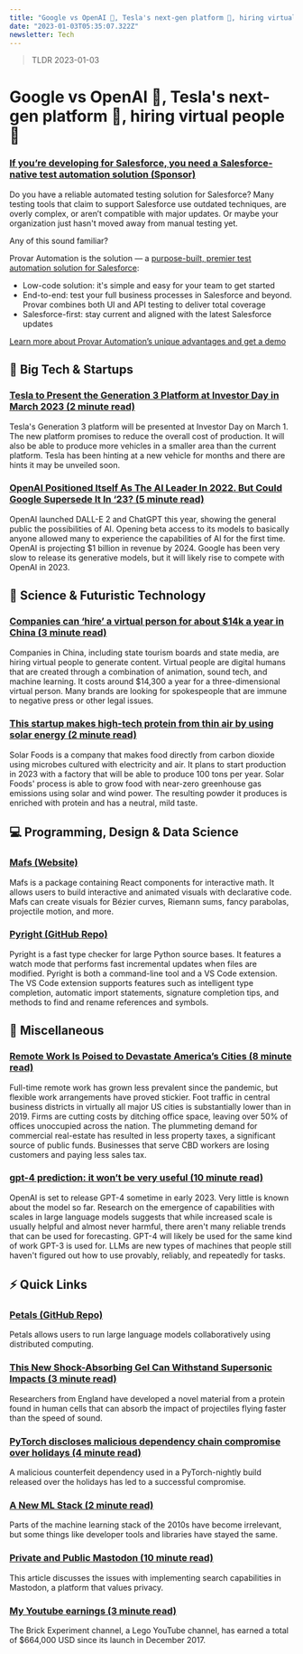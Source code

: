 ```yaml
---
title: "Google vs OpenAI 🤖, Tesla's next-gen platform 🚗, hiring virtual people 🧍"
date: "2023-01-03T05:35:07.322Z"
newsletter: Tech
---
```


> TLDR 2023-01-03
# Google vs OpenAI 🤖, Tesla's next-gen platform 🚗, hiring virtual people 🧍

### [If you’re developing for Salesforce, you need a Salesforce-native test automation solution (Sponsor)](https://www.provartesting.com/lets-talk/)

Do you have a reliable automated testing solution for Salesforce? Many testing tools that claim to support Salesforce use outdated techniques, are overly complex, or aren’t compatible with major updates. Or maybe your organization just hasn't moved away from manual testing yet.

Any of this sound familiar?

Provar Automation is the solution — a [purpose-built, premier test automation solution for Salesforce](https://www.provartesting.com/product-tour/?utm_source=tldr&utm_campaign=20230103):

- Low-code solution: it's simple and easy for your team to get started
- End-to-end: test your full business processes in Salesforce and beyond. Provar combines both UI and API testing to deliver total coverage
- Salesforce-first: stay current and aligned with the latest Salesforce updates

[Learn more about Provar Automation’s unique advantages and get a demo](https://www.provartesting.com/lets-talk/)

## 📱 Big Tech & Startups

### [Tesla to Present the Generation 3 Platform at Investor Day in March 2023 (2 minute read)](https://www.tesmanian.com/blogs/tesmanian-blog/tesla-will-present-the-generation-3-platform-at-investor-day-in-march-2023?utm_source=tldrnewsletter)

Tesla's Generation 3 platform will be presented at Investor Day on March 1. The new platform promises to reduce the overall cost of production. It will also be able to produce more vehicles in a smaller area than the current platform. Tesla has been hinting at a new vehicle for months and there are hints it may be unveiled soon.

### [OpenAI Positioned Itself As The AI Leader In 2022. But Could Google Supersede It In ‘23? (5 minute read)](https://www.forbes.com/sites/johanmoreno/2022/12/29/openai-positioned-itself-as-the-ai--leader-in-2022-but-could-google-supersede-it-in-23/?sh=606903205321?utm_source=tldrnewsletter)

OpenAI launched DALL-E 2 and ChatGPT this year, showing the general public the possibilities of AI. Opening beta access to its models to basically anyone allowed many to experience the capabilities of AI for the first time. OpenAI is projecting $1 billion in revenue by 2024. Google has been very slow to release its generative models, but it will likely rise to compete with OpenAI in 2023.

## 🚀 Science & Futuristic Technology

### [Companies can ‘hire’ a virtual person for about $14k a year in China (3 minute read)](https://www.cnbc.com/2023/01/02/companies-can-hire-a-virtual-person-for-about-14k-a-year-in-china.html?utm_source=tldrnewsletter)

Companies in China, including state tourism boards and state media, are hiring virtual people to generate content. Virtual people are digital humans that are created through a combination of animation, sound tech, and machine learning. It costs around $14,300 a year for a three-dimensional virtual person. Many brands are looking for spokespeople that are immune to negative press or other legal issues.

### [This startup makes high-tech protein from thin air by using solar energy (2 minute read)](https://interestingengineering.com/innovation/high-tech-protein-from-thin-air?utm_source=tldrnewsletter)

Solar Foods is a company that makes food directly from carbon dioxide using microbes cultured with electricity and air. It plans to start production in 2023 with a factory that will be able to produce 100 tons per year. Solar Foods' process is able to grow food with near-zero greenhouse gas emissions using solar and wind power. The resulting powder it produces is enriched with protein and has a neutral, mild taste.

## 💻 Programming, Design & Data Science

### [Mafs (Website)](https://mafs.dev/?utm_source=tldrnewsletter)

Mafs is a package containing React components for interactive math. It allows users to build interactive and animated visuals with declarative code. Mafs can create visuals for Bézier curves, Riemann sums, fancy parabolas, projectile motion, and more.

### [Pyright (GitHub Repo)](https://github.com/microsoft/pyright?utm_source=tldrnewsletter)

Pyright is a fast type checker for large Python source bases. It features a watch mode that performs fast incremental updates when files are modified. Pyright is both a command-line tool and a VS Code extension. The VS Code extension supports features such as intelligent type completion, automatic import statements, signature completion tips, and methods to find and rename references and symbols.

## 🎁 Miscellaneous

### [Remote Work Is Poised to Devastate America’s Cities (8 minute read)](https://nymag.com/intelligencer/2022/12/remote-work-is-poised-to-devastate-americas-cities.html?utm_source=tldrnewsletter)

Full-time remote work has grown less prevalent since the pandemic, but flexible work arrangements have proved stickier. Foot traffic in central business districts in virtually all major US cities is substantially lower than in 2019. Firms are cutting costs by ditching office space, leaving over 50% of offices unoccupied across the nation. The plummeting demand for commercial real-estate has resulted in less property taxes, a significant source of public funds. Businesses that serve CBD workers are losing customers and paying less sales tax.

### [gpt-4 prediction: it won’t be very useful (10 minute read)](https://nostalgebraist.tumblr.com/post/705192637617127424/gpt-4-prediction-it-wont-be-very-useful?utm_source=tldrnewsletter)

OpenAI is set to release GPT-4 sometime in early 2023. Very little is known about the model so far. Research on the emergence of capabilities with scales in large language models suggests that while increased scale is usually helpful and almost never harmful, there aren't many reliable trends that can be used for forecasting. GPT-4 will likely be used for the same kind of work GPT-3 is used for. LLMs are new types of machines that people still haven't figured out how to use provably, reliably, and repeatedly for tasks.

## ⚡ Quick Links

### [Petals (GitHub Repo)](https://github.com/bigscience-workshop/petals?utm_source=tldrnewsletter)

Petals allows users to run large language models collaboratively using distributed computing.
### [This New Shock-Absorbing Gel Can Withstand Supersonic Impacts (3 minute read)](https://www.smithsonianmag.com/smart-news/this-new-shock-absorbing-gel-can-withstand-supersonic-impacts-180981319/?utm_source=tldrnewsletter)

Researchers from England have developed a novel material from a protein found in human cells that can absorb the impact of projectiles flying faster than the speed of sound.
### [PyTorch discloses malicious dependency chain compromise over holidays (4 minute read)](https://www.bleepingcomputer.com/news/security/pytorch-discloses-malicious-dependency-chain-compromise-over-holidays/?utm_source=tldrnewsletter)

A malicious counterfeit dependency used in a PyTorch-nightly build released over the holidays has led to a successful compromise.
### [A New ML Stack (2 minute read)](https://matt-rickard.com/a-new-ml-stack?utm_source=tldrnewsletter)

Parts of the machine learning stack of the 2010s have become irrelevant, but some things like developer tools and libraries have stayed the same.
### [Private and Public Mastodon (10 minute read)](https://www.tbray.org/ongoing/When/202x/2022/12/30/Mastodon-Privacy-and-Search?utm_source=tldrnewsletter)

This article discusses the issues with implementing search capabilities in Mastodon, a platform that values privacy.
### [My Youtube earnings (3 minute read)](https://brickexperimentchannel.wordpress.com/2022/11/19/my-youtube-earnings/?utm_source=tldrnewsletter)

The Brick Experiment channel, a Lego YouTube channel, has earned a total of $664,000 USD since its launch in December 2017.
